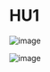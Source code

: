 # HU1
![image](https://github.com/user-attachments/assets/590c80b4-42bf-42cd-a479-046b37cd3db1)

![image](https://github.com/user-attachments/assets/b273846e-c22a-464d-9cdf-43fd124ac1fc)


